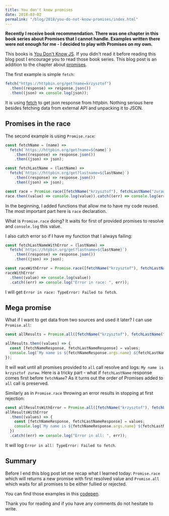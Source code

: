 ```yaml
---
title: You don't know promises
date: 2018-03-02
permalink: "/blog/2018/you-do-not-know-promises/index.html"
---
```


**Recently I receive book recommendation. There was one chapter in this book series about Promises
that I cannot handle. Examples written there were not enough for me - I decided to play with Promises on my own.**

This books is [You Don't Know JS](https://github.com/getify/You-Dont-Know-JS). If you didn't
read it before reading this blog post I encourage you to read those book series. This blog post
is an addition to the chapter about [promises](https://github.com/getify/You-Dont-Know-JS/blob/master/async%20%26%20performance/ch3.md).

The first example is simple `fetch`:

```js
fetch("https://httpbin.org/get?name=krzysztof")
  .then((response) => response.json())
  .then((json) => console.log(json));
```

It is using [fetch](https://developer.mozilla.org/en-US/docs/Web/API/Fetch_API) to get json response
from httpbin. Nothing serious here besides fetching data from external API and unpacking it to JSON.

## Promises in the race

The second example is using `Promise.race`:

```js
const fetchName = (name) =>
  fetch(`https://httpbin.org/get?name=${name}`)
    .then((response) => response.json())
    .then((json) => json);

const fetchLastName = (lastName) =>
  fetch(`https://httpbin.org/get?lastname=${lastName}`)
    .then((response) => response.json())
    .then((json) => json);

const race = Promise.race([fetchName("krzysztof"), fetchLastName("zuraw")]);
race.then((value) => console.log(value)).catch((err) => console.log(err));
```

In the beginning, I added functions that allow me to have my code reused. The most
important part here is `race` declaration.

What is `Promise.race` doing? It waits for first of provided promises to resolve and `console.log`
this value.

I also catch error so if I have my function that I always failing:

```js
const fetchLastNameWithError = (lastName) =>
  fetch(`https://htpbin.org/get?lastname=${lastName}`)
    .then((response) => response.json())
    .then((json) => json);

const raceWithError = Promise.race([fetchName("krzysztof"), fetchLastNameWithError("zuraw")]);
raceWithError
  .then((value) => console.log(value))
  .catch((err) => console.log("Error in race: ", err));
```

I will get `Error in race: TypeError: Failed to fetch`.

## Mega promise

What if I want to get data from two sources and used it later? I can use `Promise.all`:

```js
const allResults = Promise.all([fetchName("krzysztof"), fetchLastName("zuraw")]);

allResults.then((values) => {
  const [fetchNameResponse, fetchLastNameResponse] = values;
  console.log(`My name is ${fetchNameResponse.args.name} ${fetchLastNameResponse.args.lastname}`);
});
```

It will wait until all promises provided to `all` call resolve and logs: `My name is krzysztof zuraw`.
Here is a tricky part - what if `fetchLastName` response comes first before `fetchName`? As it turns
out the order of Promises added to `all` call is preserved.

Similarly as in `Promise.race` throwing an error results in stopping at first rejection:

```js
const allResultsWithError = Promise.all([fetchName("krzysztof"), fetchLastNameWithError("zuraw")]);
allResultsWithError
  .then((values) => {
    const [fetchNameResponse, fetchLastNameResponse] = values;
    console.log(`My name is ${fetchNameResponse.args.name} ${fetchLastNameResponse.args.lastname}`);
  })
  .catch((err) => console.log("Error in all: ", err));
```

It will log `Error in all: TypeError: Failed to fetch`.

## Summary

Before I end this blog post let me recap what I learned today: `Promise.race` which will returns a new
promise with first resolved value and `Promise.all` which waits for all promises to be either fullied
or rejected.

You can find those examples in this [codepen](https://codepen.io/krzysztofzuraw/pen/gvqJKR).

Thank you for reading and if you have any comments do not hesitate to write.
